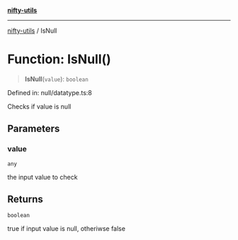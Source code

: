 [**nifty-utils**](../README.md)

***

[nifty-utils](../globals.md) / IsNull

# Function: IsNull()

> **IsNull**(`value`): `boolean`

Defined in: null/datatype.ts:8

Checks if value is null

## Parameters

### value

`any`

the input value to check

## Returns

`boolean`

true if input value is null, otheriwse false
